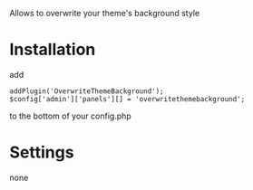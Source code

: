 Allows to overwrite your theme's background style

Installation
============
add

    addPlugin('OverwriteThemeBackground');
    $config['admin']['panels'][] = 'overwritethemebackground';

to the bottom of your config.php

Settings
========
none
